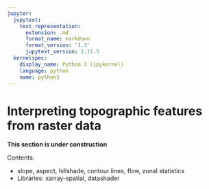 ```yaml
---
jupyter:
  jupytext:
    text_representation:
      extension: .md
      format_name: markdown
      format_version: '1.3'
      jupytext_version: 1.11.5
  kernelspec:
    display_name: Python 3 (ipykernel)
    language: python
    name: python3
---
```


# Interpreting topographic features from raster data

**This section is under construction**

Contents:

- slope, aspect, hillshade, contour lines, flow, zonal statistics
- Libraries: xarray-spatial, datashader
